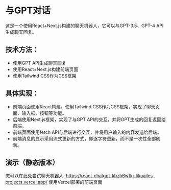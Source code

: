 # 与GPT对话

这是一个使用React+Next.js构建的聊天机器人，它可以与GPT-3.5、GPT-4 API生成聊天回复。

## 技术方法：
- 使用GPT API生成聊天回复
- 使用React+Next.js构建前端页面
- 使用Tailwind CSS作为CSS框架

## 具体实现：
- 前端页面使用React构建，使用Tailwind CSS作为CSS框架，实现了聊天页面、输入框、按钮等功能。
- 后端使用Next.js框架，实现了与GPT API的交互，并将GPT生成的回复返回给前端。
- 前端页面使用fetch API与后端进行交互，并将用户输入的内容发送给后端。
- 前端消息的显示采用流式更新的方式，即逐字符更新，而不是一次性全部刷新。

## 演示（静态版本）
您可以在此处尝试聊天机器人:
https://react-chatgpt-khzh6wfkj-likuailes-projects.vercel.app/   使用Vercel部署的前端页面
